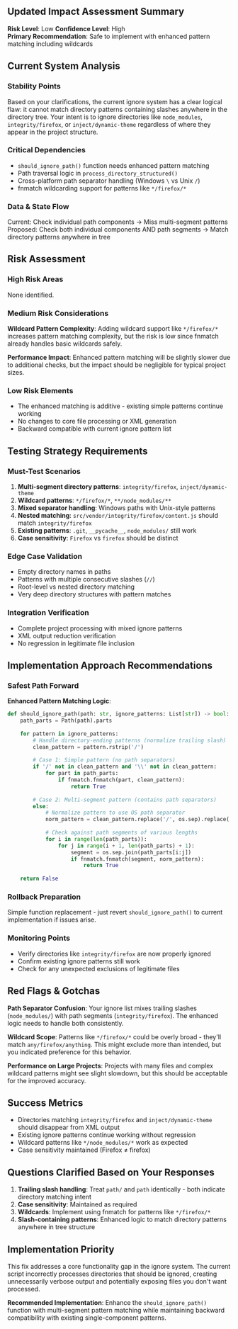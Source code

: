 ## Updated Impact Assessment Summary
**Risk Level**: Low
**Confidence Level**: High  
**Primary Recommendation**: Safe to implement with enhanced pattern matching including wildcards

## Current System Analysis
### Stability Points
Based on your clarifications, the current ignore system has a clear logical flaw: it cannot match directory patterns containing slashes anywhere in the directory tree. Your intent is to ignore directories like `node_modules`, `integrity/firefox`, or `inject/dynamic-theme` regardless of where they appear in the project structure.

### Critical Dependencies
- `should_ignore_path()` function needs enhanced pattern matching
- Path traversal logic in `process_directory_structured()` 
- Cross-platform path separator handling (Windows `\` vs Unix `/`)
- fnmatch wildcarding support for patterns like `*/firefox/*`

### Data & State Flow
Current: Check individual path components → Miss multi-segment patterns
Proposed: Check both individual components AND path segments → Match directory patterns anywhere in tree

## Risk Assessment
### High Risk Areas
None identified.

### Medium Risk Considerations
**Wildcard Pattern Complexity**: Adding wildcard support like `*/firefox/*` increases pattern matching complexity, but the risk is low since fnmatch already handles basic wildcards safely.

**Performance Impact**: Enhanced pattern matching will be slightly slower due to additional checks, but the impact should be negligible for typical project sizes.

### Low Risk Elements
- The enhanced matching is additive - existing simple patterns continue working
- No changes to core file processing or XML generation
- Backward compatible with current ignore pattern list

## Testing Strategy Requirements
### Must-Test Scenarios
1. **Multi-segment directory patterns**: `integrity/firefox`, `inject/dynamic-theme`
2. **Wildcard patterns**: `*/firefox/*`, `**/node_modules/**`
3. **Mixed separator handling**: Windows paths with Unix-style patterns
4. **Nested matching**: `src/vendor/integrity/firefox/content.js` should match `integrity/firefox`
5. **Existing patterns**: `.git`, `__pycache__`, `node_modules/` still work
6. **Case sensitivity**: `Firefox` vs `firefox` should be distinct

### Edge Case Validation
- Empty directory names in paths
- Patterns with multiple consecutive slashes (`//`)
- Root-level vs nested directory matching
- Very deep directory structures with pattern matches

### Integration Verification
- Complete project processing with mixed ignore patterns
- XML output reduction verification
- No regression in legitimate file inclusion

## Implementation Approach Recommendations
### Safest Path Forward
**Enhanced Pattern Matching Logic**:
```python
def should_ignore_path(path: str, ignore_patterns: List[str]) -> bool:
    path_parts = Path(path).parts
    
    for pattern in ignore_patterns:
        # Handle directory-ending patterns (normalize trailing slash)
        clean_pattern = pattern.rstrip('/')
        
        # Case 1: Simple pattern (no path separators)
        if '/' not in clean_pattern and '\\' not in clean_pattern:
            for part in path_parts:
                if fnmatch.fnmatch(part, clean_pattern):
                    return True
        
        # Case 2: Multi-segment pattern (contains path separators)
        else:
            # Normalize pattern to use OS path separator
            norm_pattern = clean_pattern.replace('/', os.sep).replace('\\', os.sep)
            
            # Check against path segments of various lengths
            for i in range(len(path_parts)):
                for j in range(i + 1, len(path_parts) + 1):
                    segment = os.sep.join(path_parts[i:j])
                    if fnmatch.fnmatch(segment, norm_pattern):
                        return True
    
    return False
```

### Rollback Preparation
Simple function replacement - just revert `should_ignore_path()` to current implementation if issues arise.

### Monitoring Points
- Verify directories like `integrity/firefox` are now properly ignored
- Confirm existing ignore patterns still work
- Check for any unexpected exclusions of legitimate files

## Red Flags & Gotchas
**Path Separator Confusion**: Your ignore list mixes trailing slashes (`node_modules/`) with path segments (`integrity/firefox`). The enhanced logic needs to handle both consistently.

**Wildcard Scope**: Patterns like `*/firefox/*` could be overly broad - they'll match `any/firefox/anything`. This might exclude more than intended, but you indicated preference for this behavior.

**Performance on Large Projects**: Projects with many files and complex wildcard patterns might see slight slowdown, but this should be acceptable for the improved accuracy.

## Success Metrics
- Directories matching `integrity/firefox` and `inject/dynamic-theme` should disappear from XML output
- Existing ignore patterns continue working without regression
- Wildcard patterns like `*/node_modules/*` work as expected
- Case sensitivity maintained (Firefox ≠ firefox)

## Questions Clarified Based on Your Responses
1. **Trailing slash handling**: Treat `path/` and `path` identically - both indicate directory matching intent
2. **Case sensitivity**: Maintained as required
3. **Wildcards**: Implement using fnmatch for patterns like `*/firefox/*`
4. **Slash-containing patterns**: Enhanced logic to match directory patterns anywhere in tree structure

## Implementation Priority
This fix addresses a core functionality gap in the ignore system. The current script incorrectly processes directories that should be ignored, creating unnecessarily verbose output and potentially exposing files you don't want processed.

**Recommended Implementation**: Enhance the `should_ignore_path()` function with multi-segment pattern matching while maintaining backward compatibility with existing single-component patterns.